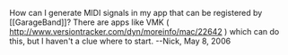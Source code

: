 How can I generate MIDI signals in my app that can be registered by [[GarageBand]]? There are apps like VMK ( http://www.versiontracker.com/dyn/moreinfo/mac/22642 ) which can do this, but I haven't a clue where to start. --Nick, May 8, 2006